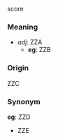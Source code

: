 score
### Meaning
+ _adj_: ZZA
    + __eg__: ZZB

### Origin

ZZC

### Synonym

__eg__: ZZD

+ ZZE


